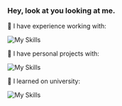 ### Hey, look at you looking at me.

🔭 I have experience working with: <br>
<!--[![My Skills](https://skillicons.dev/icons?i=vue,cs,css,dotnet,html,js,jest,mysql)](https://skillicons.dev)-->
<img src="https://camo.githubusercontent.com/b5efafa6be0b58c18a7c356778d5f6a95aad01ab053228570711346d757d2cb3/68747470733a2f2f736b696c6c69636f6e732e6465762f69636f6e733f693d7675652c63732c6373732c646f746e65742c68746d6c2c6a732c6a6573742c6d7973716c" alt="My Skills" data-canonical-src="https://skillicons.dev/icons?i=vue,cs,css,dotnet,html,js,jest,mysql" style="max-width: 100%;">

🌱 I have personal projects with: <br>
<!--[![My Skills](https://skillicons.dev/icons?i=vue,css,discord,bots,firebase,flask,flutter,html,js,jest,mysql,nodejs,py,react,regex,sqlite)](https://skillicons.dev)-->
<img src="https://skillicons.dev/icons?i=vue,css,discord,bots,firebase,flask,flutter,html,js,jest,mysql,nodejs,py,react,regex,sqlite,godot" alt="My Skills" data-canonical-src="https://skillicons.dev/icons?i=vue,css,discord,bots,firebase,flask,flutter,html,js,jest,mysql,nodejs,py,react,regex,sqlite,godot" style="max-width: 100%;">

📕 I learned on university: <br>
<!--[![My Skills](https://skillicons.dev/icons?i=c,cpp,css,html,java,js,mysql,py,react,regex,sqlite)](https://skillicons.dev)-->
<img src="https://camo.githubusercontent.com/596c740d9f9015a5513a54b707c314f4938eb7d5bf28d9f1e87a105cc7c8eb53/68747470733a2f2f736b696c6c69636f6e732e6465762f69636f6e733f693d632c6370702c6373732c68746d6c2c6a6176612c6a732c6d7973716c2c70792c72656163742c72656765782c73716c697465" alt="My Skills" data-canonical-src="https://skillicons.dev/icons?i=c,cpp,css,html,java,js,mysql,py,react,regex,sqlite" style="max-width: 100%;">

<!--
TODO
add a href to the images so when clicked they open the list of the projects.
https://skillicons.dev/icons?i=vue,css,discord,bots,firebase,flask,flutter,html,js,jest,mysql,nodejs,py,react,regex,sqlite,godot
-->
